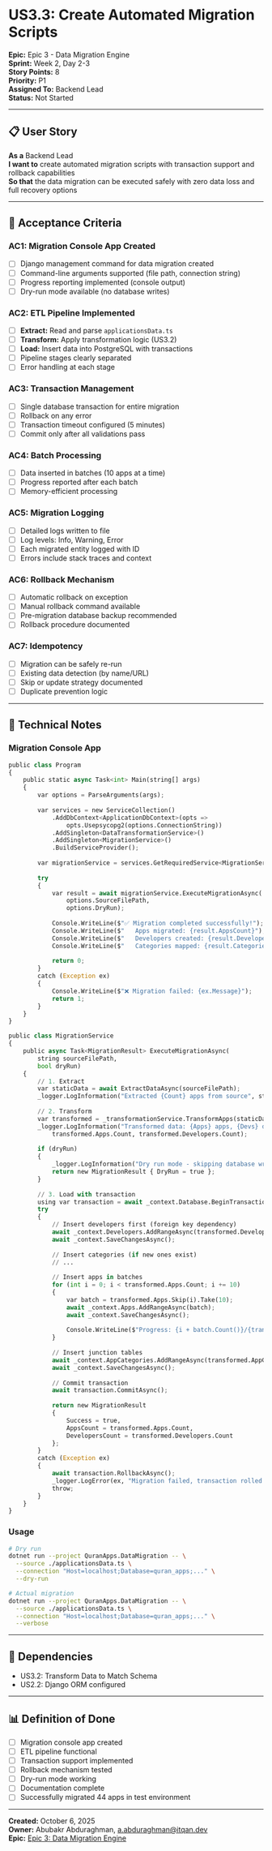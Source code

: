 # US3.3: Create Automated Migration Scripts

**Epic:** Epic 3 - Data Migration Engine  
**Sprint:** Week 2, Day 2-3  
**Story Points:** 8  
**Priority:** P1  
**Assigned To:** Backend Lead  
**Status:** Not Started

---

## 📋 User Story

**As a** Backend Lead  
**I want to** create automated migration scripts with transaction support and rollback capabilities  
**So that** the data migration can be executed safely with zero data loss and full recovery options

---

## 🎯 Acceptance Criteria

### AC1: Migration Console App Created
- [ ] Django management command for data migration created
- [ ] Command-line arguments supported (file path, connection string)
- [ ] Progress reporting implemented (console output)
- [ ] Dry-run mode available (no database writes)

### AC2: ETL Pipeline Implemented
- [ ] **Extract:** Read and parse `applicationsData.ts`
- [ ] **Transform:** Apply transformation logic (US3.2)
- [ ] **Load:** Insert data into PostgreSQL with transactions
- [ ] Pipeline stages clearly separated
- [ ] Error handling at each stage

### AC3: Transaction Management
- [ ] Single database transaction for entire migration
- [ ] Rollback on any error
- [ ] Transaction timeout configured (5 minutes)
- [ ] Commit only after all validations pass

### AC4: Batch Processing
- [ ] Data inserted in batches (10 apps at a time)
- [ ] Progress reported after each batch
- [ ] Memory-efficient processing

### AC5: Migration Logging
- [ ] Detailed logs written to file
- [ ] Log levels: Info, Warning, Error
- [ ] Each migrated entity logged with ID
- [ ] Errors include stack traces and context

### AC6: Rollback Mechanism
- [ ] Automatic rollback on exception
- [ ] Manual rollback command available
- [ ] Pre-migration database backup recommended
- [ ] Rollback procedure documented

### AC7: Idempotency
- [ ] Migration can be safely re-run
- [ ] Existing data detection (by name/URL)
- [ ] Skip or update strategy documented
- [ ] Duplicate prevention logic

---

## 📝 Technical Notes

### Migration Console App
```python
public class Program
{
    public static async Task<int> Main(string[] args)
    {
        var options = ParseArguments(args);
        
        var services = new ServiceCollection()
            .AddDbContext<ApplicationDbContext>(opts =>
                opts.Usepsycopg2(options.ConnectionString))
            .AddSingleton<DataTransformationService>()
            .AddSingleton<MigrationService>()
            .BuildServiceProvider();
        
        var migrationService = services.GetRequiredService<MigrationService>();
        
        try
        {
            var result = await migrationService.ExecuteMigrationAsync(
                options.SourceFilePath,
                options.DryRun);
            
            Console.WriteLine($"✅ Migration completed successfully!");
            Console.WriteLine($"   Apps migrated: {result.AppsCount}");
            Console.WriteLine($"   Developers created: {result.DevelopersCount}");
            Console.WriteLine($"   Categories mapped: {result.CategoriesCount}");
            
            return 0;
        }
        catch (Exception ex)
        {
            Console.WriteLine($"❌ Migration failed: {ex.Message}");
            return 1;
        }
    }
}

public class MigrationService
{
    public async Task<MigrationResult> ExecuteMigrationAsync(
        string sourceFilePath,
        bool dryRun)
    {
        // 1. Extract
        var staticData = await ExtractDataAsync(sourceFilePath);
        _logger.LogInformation("Extracted {Count} apps from source", staticData.Count);
        
        // 2. Transform
        var transformed = _transformationService.TransformApps(staticData);
        _logger.LogInformation("Transformed data: {Apps} apps, {Devs} developers",
            transformed.Apps.Count, transformed.Developers.Count);
        
        if (dryRun)
        {
            _logger.LogInformation("Dry run mode - skipping database write");
            return new MigrationResult { DryRun = true };
        }
        
        // 3. Load with transaction
        using var transaction = await _context.Database.BeginTransactionAsync();
        try
        {
            // Insert developers first (foreign key dependency)
            await _context.Developers.AddRangeAsync(transformed.Developers);
            await _context.SaveChangesAsync();
            
            // Insert categories (if new ones exist)
            // ... 
            
            // Insert apps in batches
            for (int i = 0; i < transformed.Apps.Count; i += 10)
            {
                var batch = transformed.Apps.Skip(i).Take(10);
                await _context.Apps.AddRangeAsync(batch);
                await _context.SaveChangesAsync();
                
                Console.WriteLine($"Progress: {i + batch.Count()}/{transformed.Apps.Count}");
            }
            
            // Insert junction tables
            await _context.AppCategories.AddRangeAsync(transformed.AppCategories);
            await _context.SaveChangesAsync();
            
            // Commit transaction
            await transaction.CommitAsync();
            
            return new MigrationResult
            {
                Success = true,
                AppsCount = transformed.Apps.Count,
                DevelopersCount = transformed.Developers.Count
            };
        }
        catch (Exception ex)
        {
            await transaction.RollbackAsync();
            _logger.LogError(ex, "Migration failed, transaction rolled back");
            throw;
        }
    }
}
```

### Usage
```bash
# Dry run
dotnet run --project QuranApps.DataMigration -- \
  --source ./applicationsData.ts \
  --connection "Host=localhost;Database=quran_apps;..." \
  --dry-run

# Actual migration
dotnet run --project QuranApps.DataMigration -- \
  --source ./applicationsData.ts \
  --connection "Host=localhost;Database=quran_apps;..." \
  --verbose
```

---

## 🔗 Dependencies
- US3.2: Transform Data to Match Schema
- US2.2: Django ORM configured

---

## 📊 Definition of Done
- [ ] Migration console app created
- [ ] ETL pipeline functional
- [ ] Transaction support implemented
- [ ] Rollback mechanism tested
- [ ] Dry-run mode working
- [ ] Documentation complete
- [ ] Successfully migrated 44 apps in test environment

---

**Created:** October 6, 2025  
**Owner:** Abubakr Abduraghman, a.abduraghman@itqan.dev  
**Epic:** [Epic 3: Data Migration Engine](../epics/epic-3-data-migration-engine.md)
